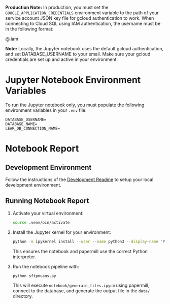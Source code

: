 **Production Note:**
In production, you must set the `GOOGLE_APPLICATION_CREDENTIALS` environment variable to the path of your service account JSON key file for gcloud authentication to work. When connecting to Cloud SQL using IAM authentication, the username must be in the following format:

   <gcp-iam-username>@<gcp-project-id>.iam

**Note:** Locally, the Jupyter notebook uses the default gcloud authentication, and set DATABASE_USERNAME to your email. Make sure your gcloud credentials are set up and active in your environment.
# Jupyter Notebook Environment Variables

To run the Jupyter notebook only, you must populate the following environment variables in your `.env` file:

```
DATABASE_USERNAME=
DATABASE_NAME=
LEAR_DB_CONNECTION_NAME=
```

# Notebook Report

## Development Environment

Follow the instructions of the [Development Readme](https://github.com/bcgov/entity/blob/master/docs/development.md) to setup your local development environment.


## Running Notebook Report

1. Activate your virtual environment:
   ```sh
   source .venv/bin/activate
   ```

2. Install the Jupyter kernel for your environment:
   ```sh
   python -m ipykernel install --user --name python3 --display-name "Python 3.13"
   ```
   This ensures the notebook and papermill use the correct Python interpreter.

3. Run the notebook pipeline with:
   ```sh
   python sftpnuans.py
   ```
   This will execute `notebook/generate_files.ipynb` using papermill, connect to the database, and generate the output file in the `data/` directory.
